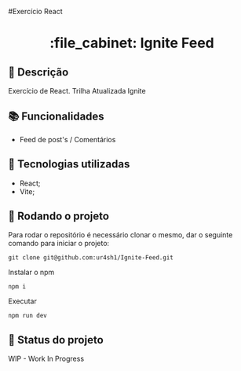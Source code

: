 #Exercício React
<h1 align="center">:file_cabinet: Ignite Feed</h1>


## :memo: Descrição
Exercício de React. Trilha Atualizada Ignite

## :books: Funcionalidades
* Feed de post's / Comentários

## :wrench: Tecnologias utilizadas
* React;
* Vite;

## :rocket: Rodando o projeto
Para rodar o repositório é necessário clonar o mesmo, dar o seguinte comando para iniciar o projeto:
```
git clone git@github.com:ur4sh1/Ignite-Feed.git
```
Instalar o npm
```
npm i
```
Executar
```
npm run dev
```

## :dart: Status do projeto
WIP -  Work In Progress